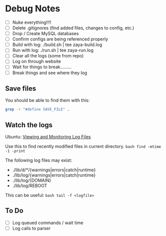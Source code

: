 # Debug Notes
- [ ] Nuke everything!!!!
- [ ] Delete .gitignores (find added files, changes to config, etc.)
- [ ] Drop / Create MySQL databases
- [ ] Confirm configs are being referenced properly
- [ ] Build with log: ./build.sh | tee zaya-build.log
- [ ] Run with log: ./run.sh | tee zaya-run.log
- [ ] Clear all the logs (some from repo)
- [ ] Log on through website 
- [ ] Wait for things to break.........
- [ ] Break things and see where they log

## Save files
You should be able to find them with this:
```bash
grep -r "#define SAVE_FILE" .
```

## Watch the logs 
Ubuntu: [Viewing and Monitoring Log Files](https://ubuntu.com/tutorials/viewing-and-monitoring-log-files#2-log-files-locations)

Use this to find recently modified files in current directory.
``bash
find -mtime -1 -print
``

The following log files may exist:
- ./lib/d/*/{warnings|errors|catch|runtime} 
- ./lib/log/{warnings|errors|catch|runtime}
- ./lib/log/{DOMAIN}
- ./lib/log/REBOOT

This can be useful:
``bash
tail -f <logfile>
``

## To Do
- [ ] Log queued commands / wait time
- [ ] Log calls to parser
